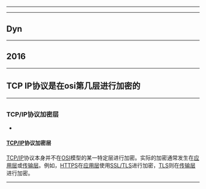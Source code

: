 # 
___
___
## Dyn
___
## 2016
___
## TCP IP协议是在osi第几层进行加密的
___
## 
### TCP/IP协议加密层
- 

#### [TCP/IP](key_TCP/IP)协议加密层

[TCP/IP](key_TCP/IP)协议本身并不在[OSI](key_OSI)模型的某一特定层进行加密。实际的加密通常发生在[应用层](key_应用层)或[传输层](key_传输层)。例如，[HTTPS](key_HTTPS)在[应用层](key_应用层)使用[SSL/TLS](key_SSL/TLS)进行加密，[TLS](key_TLS)则在[传输层](key_传输层)进行加密。
___

